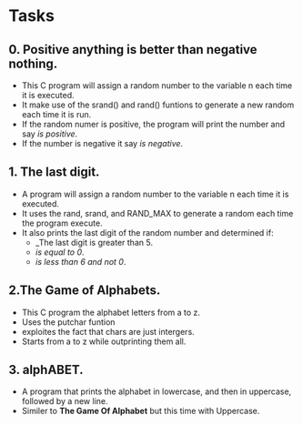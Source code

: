 # Tasks
## 0. Positive anything is better than negative nothing.
* This C program will assign a random number to the variable n
each time it is executed.
* It make use of the srand() and rand() funtions to generate
a new random each time it is run.
* If the random numer is positive, the program will print
the number and say _is positive_.
* If the number is negative it say _is negative_.
## 1. The last digit.
* A program will assign a random number to the variable
n each time it is executed.
* It uses the rand, srand, and RAND_MAX to generate a random each
time the program execute.
* It also prints the last digit of the random number and determined
if:
	* _The last digit is greater than 5.
	* _is equal to 0_.
	* _is less than 6 and not 0_.

## 2.The Game of Alphabets.
* This C program the alphabet letters from a to z.
* Uses the putchar funtion
* exploites the fact that chars are just intergers.
* Starts from a to z while outprinting them all.

## 3. alphABET.
* A program that prints the alphabet in lowercase, and then in
uppercase, followed by a new line.
* Similer to __The Game Of Alphabet__ but this time
with Uppercase.